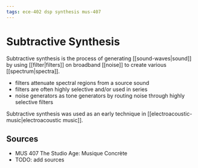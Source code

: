 ```yaml
---
tags: ece-402 dsp synthesis mus-407
---
```


# Subtractive Synthesis

Subtractive synthesis is the process of generating [[sound-waves|sound]] by using [[filter|filters]] on broadband [[noise]] to create various [[spectrum|spectra]].

- filters attenuate spectral regions from a source sound
- filters are often highly selective and/or used in series
- noise generators as tone generators by routing noise through highly selective filters

Subtractive synthesis was used as an early technique in [[electroacoustic-music|electroacoustic music]].

## Sources

- MUS 407 The Studio Age: Musique Concrète
- TODO: add sources
